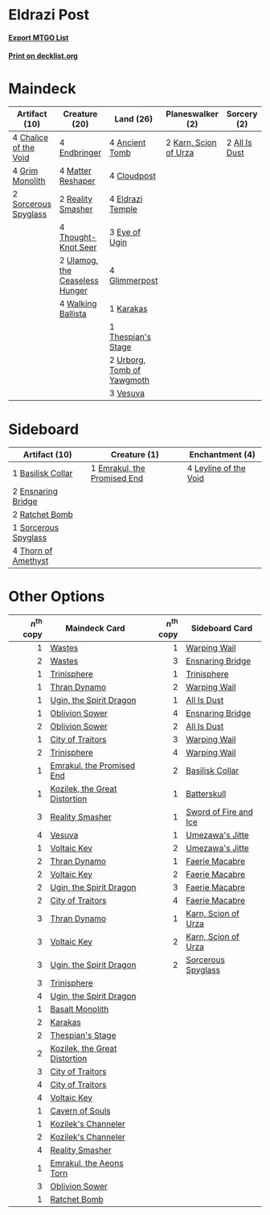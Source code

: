 # Eldrazi Post

#### [Export MTGO List](../collection/Eldrazi%20Post/Eldrazi%20Post.txt)
#### [Print on decklist.org](http://decklist.org/?deckmain=2%09All%20Is%20Dust%0A4%09Ancient%20Tomb%0A4%09Chalice%20of%20the%20Void%0A4%09Cloudpost%0A4%09Eldrazi%20Temple%0A4%09Endbringer%0A3%09Eye%20of%20Ugin%0A4%09Glimmerpost%0A4%09Grim%20Monolith%0A1%09Karakas%0A2%09Karn,%20Scion%20of%20Urza%0A4%09Matter%20Reshaper%0A2%09Reality%20Smasher%0A2%09Sorcerous%20Spyglass%0A1%09Thespian's%20Stage%0A4%09Thought-Knot%20Seer%0A2%09Ulamog,%20the%20Ceaseless%20Hunger%0A2%09Urborg,%20Tomb%20of%20Yawgmoth%0A3%09Vesuva%0A4%09Walking%20Ballista&deckside=1%09Basilisk%20Collar%0A1%09Emrakul,%20the%20Promised%20End%0A2%09Ensnaring%20Bridge%0A4%09Leyline%20of%20the%20Void%0A2%09Ratchet%20Bomb%0A1%09Sorcerous%20Spyglass%0A4%09Thorn%20of%20Amethyst)
# Maindeck

|                                         Artifact (10)                                          |                                              Creature (20)                                              |                                              Land (26)                                              |                                        Planeswalker (2)                                        |                                      Sorcery (2)                                       |
|------------------------------------------------------------------------------------------------|---------------------------------------------------------------------------------------------------------|-----------------------------------------------------------------------------------------------------|------------------------------------------------------------------------------------------------|----------------------------------------------------------------------------------------|
|4 [Chalice of the Void](http://gatherer.wizards.com/Pages/Card/Details.aspx?multiverseid=370411)|4 [Endbringer](http://gatherer.wizards.com/Pages/Card/Details.aspx?multiverseid=407513)                  |4 [Ancient Tomb](http://gatherer.wizards.com/Pages/Card/Details.aspx?multiverseid=382842)            |2 [Karn, Scion of Urza](http://gatherer.wizards.com/Pages/Card/Details.aspx?multiverseid=442889)|2 [All Is Dust](http://gatherer.wizards.com/Pages/Card/Details.aspx?multiverseid=397750)|
|4 [Grim Monolith](http://gatherer.wizards.com/Pages/Card/Details.aspx?multiverseid=12626)       |4 [Matter Reshaper](http://gatherer.wizards.com/Pages/Card/Details.aspx?multiverseid=407516)             |4 [Cloudpost](http://gatherer.wizards.com/Pages/Card/Details.aspx?multiverseid=49050)                |                                                                                                |                                                                                        |
|2 [Sorcerous Spyglass](http://gatherer.wizards.com/Pages/Card/Details.aspx?multiverseid=435407) |2 [Reality Smasher](http://gatherer.wizards.com/Pages/Card/Details.aspx?multiverseid=407517)             |4 [Eldrazi Temple](http://gatherer.wizards.com/Pages/Card/Details.aspx?multiverseid=397690)          |                                                                                                |                                                                                        |
|                                                                                                |4 [Thought-Knot Seer](http://gatherer.wizards.com/Pages/Card/Details.aspx?multiverseid=407519)           |3 [Eye of Ugin](http://gatherer.wizards.com/Pages/Card/Details.aspx?multiverseid=397726)             |                                                                                                |                                                                                        |
|                                                                                                |2 [Ulamog, the Ceaseless Hunger](http://gatherer.wizards.com/Pages/Card/Details.aspx?multiverseid=402079)|4 [Glimmerpost](http://gatherer.wizards.com/Pages/Card/Details.aspx?multiverseid=209043)             |                                                                                                |                                                                                        |
|                                                                                                |4 [Walking Ballista](http://gatherer.wizards.com/Pages/Card/Details.aspx?multiverseid=423848)            |1 [Karakas](http://gatherer.wizards.com/Pages/Card/Details.aspx?multiverseid=201198)                 |                                                                                                |                                                                                        |
|                                                                                                |                                                                                                         |1 [Thespian's Stage](http://gatherer.wizards.com/Pages/Card/Details.aspx?multiverseid=366353)        |                                                                                                |                                                                                        |
|                                                                                                |                                                                                                         |2 [Urborg, Tomb of Yawgmoth](http://gatherer.wizards.com/Pages/Card/Details.aspx?multiverseid=287330)|                                                                                                |                                                                                        |
|                                                                                                |                                                                                                         |3 [Vesuva](http://gatherer.wizards.com/Pages/Card/Details.aspx?multiverseid=287332)                  |                                                                                                |                                                                                        |


# Sideboard

|                                         Artifact (10)                                         |                                             Creature (1)                                             |                                        Enchantment (4)                                         |
|-----------------------------------------------------------------------------------------------|------------------------------------------------------------------------------------------------------|------------------------------------------------------------------------------------------------|
|1 [Basilisk Collar](http://gatherer.wizards.com/Pages/Card/Details.aspx?multiverseid=426041)   |1 [Emrakul, the Promised End](http://gatherer.wizards.com/Pages/Card/Details.aspx?multiverseid=414295)|4 [Leyline of the Void](http://gatherer.wizards.com/Pages/Card/Details.aspx?multiverseid=205013)|
|2 [Ensnaring Bridge](http://gatherer.wizards.com/Pages/Card/Details.aspx?multiverseid=442213)  |                                                                                                      |                                                                                                |
|2 [Ratchet Bomb](http://gatherer.wizards.com/Pages/Card/Details.aspx?multiverseid=205482)      |                                                                                                      |                                                                                                |
|1 [Sorcerous Spyglass](http://gatherer.wizards.com/Pages/Card/Details.aspx?multiverseid=435407)|                                                                                                      |                                                                                                |
|4 [Thorn of Amethyst](http://gatherer.wizards.com/Pages/Card/Details.aspx?multiverseid=140166) |                                                                                                      |                                                                                                |


# Other Options

|*n*<sup>th</sup> copy|                                             Maindeck Card                                              |*n*<sup>th</sup> copy|                                         Sideboard Card                                         |
|--------------------:|--------------------------------------------------------------------------------------------------------|--------------------:|------------------------------------------------------------------------------------------------|
|                    1|[Wastes](http://gatherer.wizards.com/Pages/Card/Details.aspx?multiverseid=407693)                       |                    1|[Warping Wail](http://gatherer.wizards.com/Pages/Card/Details.aspx?multiverseid=407522)         |
|                    2|[Wastes](http://gatherer.wizards.com/Pages/Card/Details.aspx?multiverseid=407693)                       |                    3|[Ensnaring Bridge](http://gatherer.wizards.com/Pages/Card/Details.aspx?multiverseid=442213)     |
|                    1|[Trinisphere](http://gatherer.wizards.com/Pages/Card/Details.aspx?multiverseid=425823)                  |                    1|[Trinisphere](http://gatherer.wizards.com/Pages/Card/Details.aspx?multiverseid=425823)          |
|                    1|[Thran Dynamo](http://gatherer.wizards.com/Pages/Card/Details.aspx?multiverseid=438796)                 |                    2|[Warping Wail](http://gatherer.wizards.com/Pages/Card/Details.aspx?multiverseid=407522)         |
|                    1|[Ugin, the Spirit Dragon](http://gatherer.wizards.com/Pages/Card/Details.aspx?multiverseid=394086)      |                    1|[All Is Dust](http://gatherer.wizards.com/Pages/Card/Details.aspx?multiverseid=397750)          |
|                    1|[Oblivion Sower](http://gatherer.wizards.com/Pages/Card/Details.aspx?multiverseid=401683)               |                    4|[Ensnaring Bridge](http://gatherer.wizards.com/Pages/Card/Details.aspx?multiverseid=442213)     |
|                    2|[Oblivion Sower](http://gatherer.wizards.com/Pages/Card/Details.aspx?multiverseid=401683)               |                    2|[All Is Dust](http://gatherer.wizards.com/Pages/Card/Details.aspx?multiverseid=397750)          |
|                    1|[City of Traitors](http://gatherer.wizards.com/Pages/Card/Details.aspx?multiverseid=397543)             |                    3|[Warping Wail](http://gatherer.wizards.com/Pages/Card/Details.aspx?multiverseid=407522)         |
|                    2|[Trinisphere](http://gatherer.wizards.com/Pages/Card/Details.aspx?multiverseid=425823)                  |                    4|[Warping Wail](http://gatherer.wizards.com/Pages/Card/Details.aspx?multiverseid=407522)         |
|                    1|[Emrakul, the Promised End](http://gatherer.wizards.com/Pages/Card/Details.aspx?multiverseid=414295)    |                    2|[Basilisk Collar](http://gatherer.wizards.com/Pages/Card/Details.aspx?multiverseid=426041)      |
|                    1|[Kozilek, the Great Distortion](http://gatherer.wizards.com/Pages/Card/Details.aspx?multiverseid=407514)|                    1|[Batterskull](http://gatherer.wizards.com/Pages/Card/Details.aspx?multiverseid=233055)          |
|                    3|[Reality Smasher](http://gatherer.wizards.com/Pages/Card/Details.aspx?multiverseid=407517)              |                    1|[Sword of Fire and Ice](http://gatherer.wizards.com/Pages/Card/Details.aspx?multiverseid=370471)|
|                    4|[Vesuva](http://gatherer.wizards.com/Pages/Card/Details.aspx?multiverseid=287332)                       |                    1|[Umezawa's Jitte](http://gatherer.wizards.com/Pages/Card/Details.aspx?multiverseid=416756)      |
|                    1|[Voltaic Key](http://gatherer.wizards.com/Pages/Card/Details.aspx?multiverseid=207889)                  |                    2|[Umezawa's Jitte](http://gatherer.wizards.com/Pages/Card/Details.aspx?multiverseid=416756)      |
|                    2|[Thran Dynamo](http://gatherer.wizards.com/Pages/Card/Details.aspx?multiverseid=438796)                 |                    1|[Faerie Macabre](http://gatherer.wizards.com/Pages/Card/Details.aspx?multiverseid=370410)       |
|                    2|[Voltaic Key](http://gatherer.wizards.com/Pages/Card/Details.aspx?multiverseid=207889)                  |                    2|[Faerie Macabre](http://gatherer.wizards.com/Pages/Card/Details.aspx?multiverseid=370410)       |
|                    2|[Ugin, the Spirit Dragon](http://gatherer.wizards.com/Pages/Card/Details.aspx?multiverseid=394086)      |                    3|[Faerie Macabre](http://gatherer.wizards.com/Pages/Card/Details.aspx?multiverseid=370410)       |
|                    2|[City of Traitors](http://gatherer.wizards.com/Pages/Card/Details.aspx?multiverseid=397543)             |                    4|[Faerie Macabre](http://gatherer.wizards.com/Pages/Card/Details.aspx?multiverseid=370410)       |
|                    3|[Thran Dynamo](http://gatherer.wizards.com/Pages/Card/Details.aspx?multiverseid=438796)                 |                    1|[Karn, Scion of Urza](http://gatherer.wizards.com/Pages/Card/Details.aspx?multiverseid=442889)  |
|                    3|[Voltaic Key](http://gatherer.wizards.com/Pages/Card/Details.aspx?multiverseid=207889)                  |                    2|[Karn, Scion of Urza](http://gatherer.wizards.com/Pages/Card/Details.aspx?multiverseid=442889)  |
|                    3|[Ugin, the Spirit Dragon](http://gatherer.wizards.com/Pages/Card/Details.aspx?multiverseid=394086)      |                    2|[Sorcerous Spyglass](http://gatherer.wizards.com/Pages/Card/Details.aspx?multiverseid=435407)   |
|                    3|[Trinisphere](http://gatherer.wizards.com/Pages/Card/Details.aspx?multiverseid=425823)                  |                     |                                                                                                |
|                    4|[Ugin, the Spirit Dragon](http://gatherer.wizards.com/Pages/Card/Details.aspx?multiverseid=394086)      |                     |                                                                                                |
|                    1|[Basalt Monolith](http://gatherer.wizards.com/Pages/Card/Details.aspx?multiverseid=202565)              |                     |                                                                                                |
|                    2|[Karakas](http://gatherer.wizards.com/Pages/Card/Details.aspx?multiverseid=201198)                      |                     |                                                                                                |
|                    2|[Thespian's Stage](http://gatherer.wizards.com/Pages/Card/Details.aspx?multiverseid=366353)             |                     |                                                                                                |
|                    2|[Kozilek, the Great Distortion](http://gatherer.wizards.com/Pages/Card/Details.aspx?multiverseid=407514)|                     |                                                                                                |
|                    3|[City of Traitors](http://gatherer.wizards.com/Pages/Card/Details.aspx?multiverseid=397543)             |                     |                                                                                                |
|                    4|[City of Traitors](http://gatherer.wizards.com/Pages/Card/Details.aspx?multiverseid=397543)             |                     |                                                                                                |
|                    4|[Voltaic Key](http://gatherer.wizards.com/Pages/Card/Details.aspx?multiverseid=207889)                  |                     |                                                                                                |
|                    1|[Cavern of Souls](http://gatherer.wizards.com/Pages/Card/Details.aspx?multiverseid=426057)              |                     |                                                                                                |
|                    1|[Kozilek's Channeler](http://gatherer.wizards.com/Pages/Card/Details.aspx?multiverseid=401936)          |                     |                                                                                                |
|                    2|[Kozilek's Channeler](http://gatherer.wizards.com/Pages/Card/Details.aspx?multiverseid=401936)          |                     |                                                                                                |
|                    4|[Reality Smasher](http://gatherer.wizards.com/Pages/Card/Details.aspx?multiverseid=407517)              |                     |                                                                                                |
|                    1|[Emrakul, the Aeons Torn](http://gatherer.wizards.com/Pages/Card/Details.aspx?multiverseid=397905)      |                     |                                                                                                |
|                    3|[Oblivion Sower](http://gatherer.wizards.com/Pages/Card/Details.aspx?multiverseid=401683)               |                     |                                                                                                |
|                    1|[Ratchet Bomb](http://gatherer.wizards.com/Pages/Card/Details.aspx?multiverseid=205482)                 |                     |                                                                                                |

